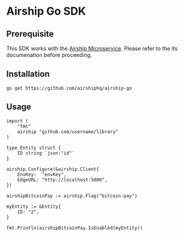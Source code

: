 # Airship Go SDK

## Prerequisite

This SDK works with the [Airship Microservice](https://github.com/airshiphq/airship-microservice). Please refer to the its documenation before proceeding.

## Installation

```
go get https://github.com/airshiphq/airship-go
```

## Usage
```
import (
	"fmt"
	airship "github.com/username/library"
)

type Entity struct {
	ID string `json:"id"`
}

airship.Configure(&airship.Client{
	EnvKey:  "envKey",
	EdgeURL: "http://localhost:5000",
})

airshipBitcoinPay := airship.Flag("bitcoin-pay")

myEntity := &Entity{
	ID: "2",
}

fmt.Println(airshipBitcoinPay.IsEnabled(myEntity))
```
